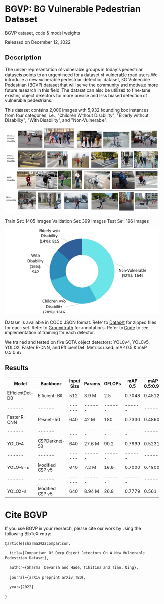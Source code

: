 # BGVP: BG Vulnerable Pedestrian Dataset
BGVP dataset, code &amp; model weights

<arxiv link>

Released on December 12, 2022

## Description
The under-representation of vulnerable groups in today's pedestrian datasets points to an urgent need for a dataset of vulnerable road users.We introduce a new vulnerable pedestrian detection dataset, BG Vulnerable Pedestrian (BGVP) dataset that will serve the community and motivate more future research in this field. The dataset can also be utilized to fine-tune existing object detectors for more precise and less biased detection of vulnerable pedestrians.

This dataset contains 2,000 images with 5,932 bounding box instances from four categories, i.e., "Children Without Disability", "Elderly without Disability", "With Disability", and "Non-Vulnerable".

![demo](./refImages/cls_and_comp.gif)

Train Set: 1405 Images
Validation Set: 399 Images
Test Set: 196 Images

![anno_distribution{caption=Per Class Annotations}](./refImages/correct_pie.jpg)

Dataset is available in COCO JSON format. Refer to [Dataset](./Dataset/) for zipped files for each set. Refer to [Groundtruth](./Groundtruth/) for annotations. Refer to [Code](./Code/) to see implementation of training for each detector.

We trained and tested on five SOTA object detectors: YOLOv4, YOLOv5, YOLOX, Faster R-CNN, and EfficientDet. Metrics used: mAP 0.5 & mAP 0.5:0.95

## Results
Model | Backbone | Input Size | Params | GFLOPs | mAP 0.5| mAP 0.5:0.95
------ | ------ | ------ | ------ | ------ | ------| ------
EfficientDet-D0 | Efficient-B0 | 512 | 3.9 M | 2.5 | 0.7048 | 0.4512  
------ | ------ | ------ | ------ | ------ | ------| ------
Faster R-CNN    | Resnet-50 | 640 | 42 M | 180 | 0.7330 | 0.4860  
------ | ------ | ------ | ------ | ------ | ------| ------
YOLOv4 | CSPDarknet-53 | 640 | 27.6 M | 90.2 | 0.7999 | 0.5231  
------ | ------ | ------ | ------ | ------ | ------| ------
YOLOv5-s | Modified CSP v5 | 640 | 7.2 M | 16.9 | 0.7000 | 0.4800  
------ | ------ | ------ | ------ | ------ | ------| ------
YOLOX-s | Modified CSP v5 | 640 | 8.94 M | 26.8 | 0.7779 | 0.561
# Cite BGVP
If you use BGVP in your research, please cite our work by using the following BibTeX entry:
```
@article{sharma2022comparison,

  title={Comparison Of Deep Object Detectors On A New Vulnerable Pedestrian Dataset},

  author={Sharma, Devansh and Hade, Tihitina and Tian, Qing},

  journal={arXiv preprint arXiv:TBD},

  year={2022}

}
```